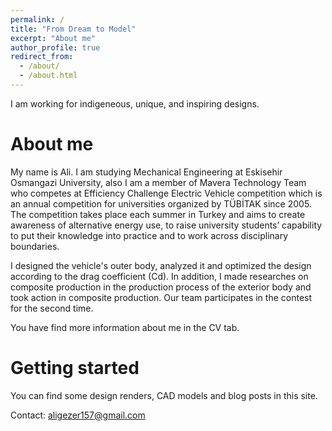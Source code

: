 ```yaml
---
permalink: /
title: "From Dream to Model"
excerpt: "About me"
author_profile: true
redirect_from: 
  - /about/
  - /about.html
---
```


I am working for indigeneous, unique, and inspiring designs.

About me
======
My name is Ali. I am studying Mechanical Engineering at Eskisehir Osmangazi University, also I am a member of Mavera Technology Team who competes at Efficiency Challenge Electric Vehicle competition which is an annual competition for universities organized by TÜBİTAK since 2005. The competition takes place each summer in Turkey and aims to create awareness of alternative energy use, to raise university students’ capability to put their knowledge into practice and to work across disciplinary boundaries. 

I designed the vehicle's outer body, analyzed it and optimized the design according to the drag coefficient (Cd). In addition, I made researches on composite production in the production process of the exterior body and took action in composite production. Our team participates in the contest for the second time.

You have find more information about me in the CV tab.

Getting started
======
You can find some design renders, CAD models and blog posts in this site.

Contact: aligezer157@gmail.com
